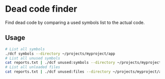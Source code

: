 # Dead code finder
Find dead code by comparing a used symbols list to the actual code.

## Usage
```bash
# List all symbols
./dcf symbols --directory ~/projects/myproject/app
# List all unused symbols
cat reports.txt | ./dcf unused:symbols --directory ~/projects/myproject/app
# List all unloaded files
cat reports.txt | ./dcf unused:files --directory ~/projects/myproject/app
```
